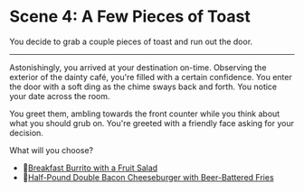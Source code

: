 # Scene 4: A Few Pieces of Toast

You decide to grab a couple pieces of toast and run out the door.

---

Astonishingly, you arrived at your destination on-time. Observing the exterior of the dainty café, you're filled with a certain confidence. You enter the door with a soft ding as the chime sways back and forth. You notice your date across the room.

You greet them, ambling towards the front counter while you think about what you should grub on. You're greeted with a friendly face asking for your decision.

What will you choose?

- 🌯[Breakfast Burrito with a Fruit Salad](./scene5A.md)
- 🍔[Half-Pound Double Bacon Cheeseburger with Beer-Battered Fries](./scene5B.md)
